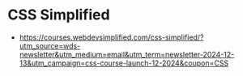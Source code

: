 # CSS Simplified

- <https://courses.webdevsimplified.com/css-simplified/?utm_source=wds-newsletter&utm_medium=email&utm_term=newsletter-2024-12-13&utm_campaign=css-course-launch-12-2024&coupon=CSS>
